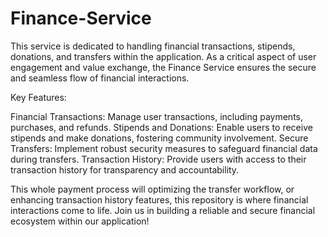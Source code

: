 # Finance-Service
This service is dedicated to handling financial transactions, stipends, donations, and transfers within the application. As a critical aspect of user engagement and value exchange, the Finance Service ensures the secure and seamless flow of financial interactions.


Key Features:

Financial Transactions: Manage user transactions, including payments, purchases, and refunds.
Stipends and Donations: Enable users to receive stipends and make donations, fostering community involvement.
Secure Transfers: Implement robust security measures to safeguard financial data during transfers.
Transaction History: Provide users with access to their transaction history for transparency and accountability.

This whole payment process will optimizing the transfer workflow, or enhancing transaction history features, this repository is where financial interactions come to life. Join us in building a reliable and secure financial ecosystem within our application!

